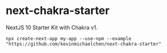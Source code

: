 # next-chakra-starter
NextJS 10 Starter Kit with Chakra v1.

```
npx create-next-app my-app --use-npm --example "https://github.com/kevinmichaelchen/next-chakra-starter"
```
